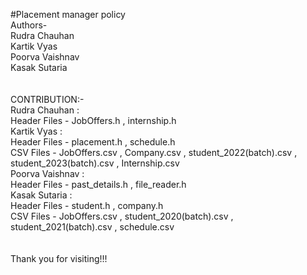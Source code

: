 #Placement manager policy
<br>
Authors-
<br>
Rudra Chauhan
<br>
Kartik Vyas
<br>
Poorva Vaishnav
<br>
Kasak Sutaria
<br>
<br>
<br>
CONTRIBUTION:-
<br>
Rudra Chauhan :
<br>
Header Files - JobOffers.h , internship.h 
<br>
Kartik Vyas : 
<br>
Header Files - placement.h , schedule.h 
<br>
CSV Files - JobOffers.csv , Company.csv  , student_2022(batch).csv , student_2023(batch).csv , Internship.csv 
<br>
Poorva Vaishnav :
<br>
Header Files - past_details.h , file_reader.h
<br>
Kasak Sutaria : 
<br>
Header Files - student.h , company.h 
<br>
CSV Files - JobOffers.csv , student_2020(batch).csv , student_2021(batch).csv , schedule.csv
<br>
<br>
<br>
Thank you for visiting!!!
